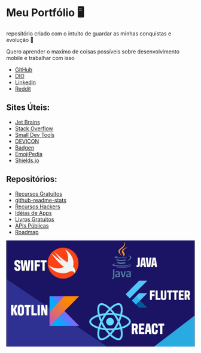 # Meu Portfólio 🖥️

repositório criado com o intuito de guardar as minhas conquistas e evolução 🙂

Quero aprender o maxímo de coisas possíveis sobre desenvolvimento mobile e trabalhar com isso

 - [GitHub](https://github.com/VictorHugo0709)
 - [DIO](https://web.dio.me/users/victorhugo070904?tab=achievements)
 - [Linkedin](https://www.linkedin.com/in/victor-hugo-santos-garcia-4a86b421a/)
 - [Reddit](https://www.reddit.com/user/VictorHugo0709)


## Sites Úteis:

 - [Jet Brains](https://www.jetbrains.com/pt-br/)
 - [Stack Overflow](https://stackoverflow.com/)
 - [Small Dev Tools](https://smalldev.tools/)
 - [DEVICON](https://devicon.dev/)
 - [Badgen](https://badgen.net/)
 - [EmojiPedia](https://emojipedia.org/)
 - [Shields.io](https://shields.io/)

## Repositórios:

 - [Recursos Gratuitos](https://github.com/iuricode/recursos-gratuitos)
 - [github-readme-stats](https://github.com/anuraghazra/github-readme-stats)
 - [Recursos Hackers](https://github.com/vitalysim/Awesome-Hacking-Resources)
 - [Idéias de Apps](https://github.com/florinpop17/app-ideas)
 - [Livros Gratuitos](https://github.com/EbookFoundation/free-programming-books)
 - [APIs Públicas](https://github.com/public-apis/public-apis)
 - [Roadmap](https://github.com/kamranahmedse/developer-roadmap)

![Imagem com linguagens de programação mobile](Imagens/imagens-do-readme/fundo-portifolio.jpg)
